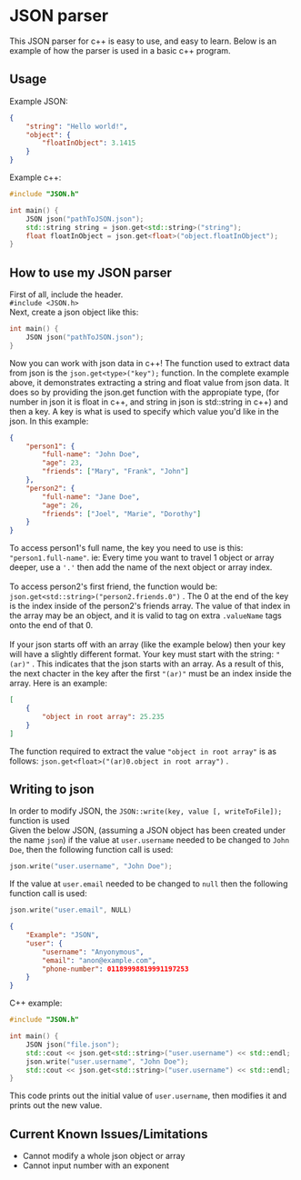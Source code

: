 # JSON parser

This JSON parser for c++ is easy to use, and easy to learn. Below is an example of how the parser is used in a basic c++ program.

## Usage

Example JSON:

```json
{
	"string": "Hello world!",
	"object": {
		"floatInObject": 3.1415
	}
}
```

Example c++:

```cpp
#include "JSON.h"

int main() {
    JSON json("pathToJSON.json");
    std::string string = json.get<std::string>("string");
    float floatInObject = json.get<float>("object.floatInObject");
}
```

## How to use my JSON parser

First of all, include the header.<br/>
`#include <JSON.h>`<br/>
Next, create a json object like this: <br/>

```cpp
int main() {
    JSON json("pathToJSON.json");
}
```

Now you can work with json data in c++! The function used to extract data from json is the `json.get<type>("key");` function. In the complete example above, it demonstrates extracting a string and float value from json data. It does so by providing the json.get function with the appropiate type, (for number in json it is float in c++, and string in json is std::string in c++) and then a key. A key is what is used to specify which value you'd like in the json. In this example:<br/>

```json
{
	"person1": {
		"full-name": "John Doe",
		"age": 23,
		"friends": ["Mary", "Frank", "John"]
	},
	"person2": {
		"full-name": "Jane Doe",
		"age": 26,
		"friends": ["Joel", "Marie", "Dorothy"]
	}
}
```

To access person1's full name, the key you need to use is this: `"person1.full-name"`. ie: Every time you want to travel 1 object or array deeper, use a `'.'` then add the name of the next object or array index.
<br/>
<br/>
To access person2's first friend, the function would be: `json.get<std::string>("person2.friends.0")` . The 0 at the end of the key is the index inside of the person2's friends array. The value of that index in the array may be an object, and it is valid to tag on extra `.valueName` tags onto the end of that 0.
<br/>
<br/>
If your json starts off with an array (like the example below) then your key will have a slightly different format. Your key must start with the string: `"(ar)"` . This indicates that the json starts with an array. As a result of this, the next chacter in the key after the first `"(ar)"` must be an index inside the array. Here is an example:

```json
[
	{
		"object in root array": 25.235
	}
]
```

The function required to extract the value `"object in root array"` is as follows: `json.get<float>("(ar)0.object in root array")` .

## Writing to json

In order to modify JSON, the `JSON::write(key, value [, writeToFile]);` function is used<br>
Given the below JSON, (assuming a JSON object has been created under the name `json`) if the value at `user.username` needed to be changed to `John Doe`, then the following function call is used:

```c++
json.write("user.username", "John Doe");
```

If the value at `user.email` needed to be changed to `null` then the following function call is used:

```c++
json.write("user.email", NULL)
```

```json
{
	"Example": "JSON",
	"user": {
		"username": "Anyonymous",
		"email": "anon@example.com",
		"phone-number": 01189998819991197253
	}
}
```

C++ example:

```cpp
#include "JSON.h"

int main() {
    JSON json("file.json");
    std::cout << json.get<std::string>("user.username") << std::endl;
    json.write("user.username", "John Doe");
    std::cout << json.get<std::string>("user.username") << std::endl;
}
```

This code prints out the initial value of `user.username`, then modifies it and prints out the new value.

## Current Known Issues/Limitations

-   Cannot modify a whole json object or array
-   Cannot input number with an exponent
